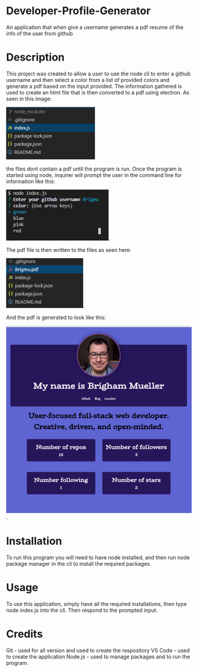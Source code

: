 # Developer-Profile-Generator
An application that when give a username generates a pdf resume of the info of the user from github

# Description
This project was created to allow a user to use the node cli to enter a github username and then select a color from a list of provided colors and generate a pdf based on the input provided. The information gathered is used to create an html file that is then converted to a pdf using electron.  As seen in this image:

![Starting Files](/Screenshots/filesbeforecreation.png) 

the files dont contain a pdf until the program is run.
Once the program is started using node, inquirer will prompt the user in the command line for information like this: 

![Userinput](Screenshots/cliinterface.png).

The pdf file is then written to the files as seen here:

![FinalFiles](Screenshots/filesaftercreation.png).

And the pdf is generated to look like this:

![GeneratedPDF](Screenshots/generatedpdf.png).

# Installation
To run this program you will need to have node installed, and then run node package manager in the cli to install the required packages.

# Usage
To use this application, simply have all the required installations, then type node index.js into the cli. Then respond to the prompted input.

# Credits
Git - used for all version and used to create the respository
VS Code - used to create the application
Node.js - used to manage packages and to run the program.
